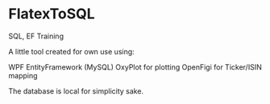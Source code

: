 # FlatexToSQL
SQL, EF Training

A little tool created for own use using:

WPF
EntityFramework (MySQL)
OxyPlot for plotting
OpenFigi for Ticker/ISIN mapping

The database is local for simplicity sake.
